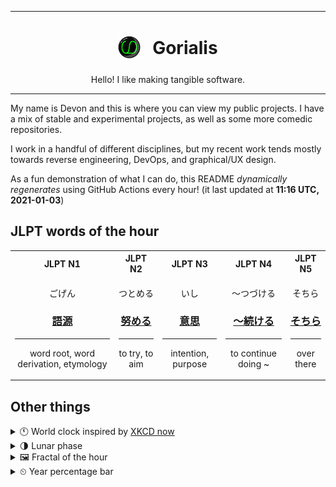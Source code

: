 ***

<h1 align="center">
<sub>
    <img src="readme/resources/avatar.png" height="36">
</sub>
&nbsp;
Gorialis
</h1>
<p align="center">
Hello! I like making tangible software.
</p>

***

My name is Devon and this is where you can view my public projects. I have a mix of stable and experimental projects, as well as some more comedic repositories.

I work in a handful of different disciplines, but my recent work tends mostly towards reverse engineering, DevOps, and graphical/UX design.

As a fun demonstration of what I can do, this README *dynamically regenerates* using GitHub Actions every hour! (it last updated at **11:16 UTC, 2021-01-03**)

<h2>JLPT words of the hour</h2>
<table>
    <tr>
        <th>JLPT N1</th>
        <th>JLPT N2</th>
        <th>JLPT N3</th>
        <th>JLPT N4</th>
        <th>JLPT N5</th>
    </tr>
    <tr>
        <td>
            <p align="center">ごげん</p>
            <h3 align="center"><b><a href="https://jisho.org/search/%E8%AA%9E%E6%BA%90">語源</a></b></h3>
            <hr>
            <p align="center">word root,<wbr> word derivation,<wbr> etymology</p>
        </td>
        <td>
            <p align="center">つとめる</p>
            <h3 align="center"><b><a href="https://jisho.org/search/%E5%8A%AA%E3%82%81%E3%82%8B">努める</a></b></h3>
            <hr>
            <p align="center">to try,<wbr> to aim</p>
        </td>
        <td>
            <p align="center">いし</p>
            <h3 align="center"><b><a href="https://jisho.org/search/%E6%84%8F%E6%80%9D">意思</a></b></h3>
            <hr>
            <p align="center">intention,<wbr> purpose</p>
        </td>
        <td>
            <p align="center">～つづける</p>
            <h3 align="center"><b><a href="https://jisho.org/search/%EF%BD%9E%E7%B6%9A%E3%81%91%E3%82%8B">～続ける</a></b></h3>
            <hr>
            <p align="center">to continue doing ~</p>
        </td>
        <td>
            <p align="center">そちら</p>
            <h3 align="center"><b><a href="https://jisho.org/search/%E3%81%9D%E3%81%A1%E3%82%89">そちら</a></b></h3>
            <hr>
            <p align="center">over there</p>
        </td>
    </tr>
</table>

<h2>Other things</h2>
<details>
<summary>🕚  World clock inspired by <a href="https://xkcd.com/now">XKCD now</a></summary>

> <img src="generated/now.png" width="512">

</details>
<details>
<summary>🌗 Lunar phase</summary>

The moon is approximately 69.06% through its phase (Last Quarter).

</details>
<details>
<summary>&#x1f5bc; Fractal of the hour</summary>

> <img src="generated/fractal.png" width="512">

</details>
<details>
<summary>&#x23f2; Year percentage bar</summary>
<pre><code>2021 [▁▁▁▁▁▁▁▁▁▁▁▁▁▁▁▁▁▁▁▁] 0.68%</code></pre>
</details>
